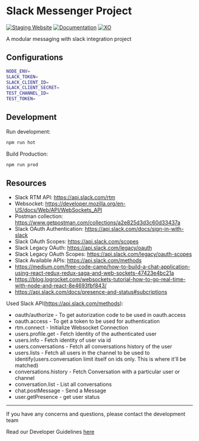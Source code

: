# Slack Messenger Project #

[![Staging Website](https://img.shields.io/website?label=Staging&url=https://fbzhjzwipk.herokuapp.com/)](https://fbzhjzwipk.herokuapp.com/)
[![Documentation](https://img.shields.io/badge/Read-Documentation-green)](https://docs.google.com/document/d/1-bZ1B2zxUaglfIZTu-lmOQZIX9BGpJKoBpFvX8IszTM/edit?usp=sharing)
[![XO](https://img.shields.io/badge/Powered%20by-XtendOPS%20DEV%20Team-blue)](http://dev-wiki.xtendops.com/)

A modular messaging with slack integration project

## Configurations ##

```bash
NODE_ENV=
SLACK_TOKEN=
SLACK_CLIENT_ID=
SLACK_CLIENT_SECRET=
TEST_CHANNEL_ID=
TEST_TOKEN=
```

## Development ##

Run development:

```bash
npm run hot
```

Build Production:

```bash
npm run prod
```

## Resources ##

* Slack RTM API: https://api.slack.com/rtm
* Websocket: https://developer.mozilla.org/en-US/docs/Web/API/WebSockets_API
* Postman collection: https://www.getpostman.com/collections/a2e825d3d3c60d33437a
* Slack OAuth Authentication: https://api.slack.com/docs/sign-in-with-slack
* Slack OAuth Scopes: https://api.slack.com/scopes
* Slack Legacy OAuth: https://api.slack.com/legacy/oauth
* Slack Legacy OAuth Scopes: https://api.slack.com/legacy/oauth-scopes
* Slack Available APIs: https://api.slack.com/methods
* https://medium.com/free-code-camp/how-to-build-a-chat-application-using-react-redux-redux-saga-and-web-sockets-47423e4bc21a
* https://blog.logrocket.com/websockets-tutorial-how-to-go-real-time-with-node-and-react-8e4693fbf843/
* https://api.slack.com/docs/presence-and-status#subcriptions

Used Slack API(https://api.slack.com/methods):

* oauth/authorize - To get autorization code to be used in oauth.access
* oauth.access - To get a token to be used for authentication
* rtm.connect - Initialize Websocket Connection
* users.profile.get - Fetch Identity of the authenticated user
* users.info - Fetch identity of user via id
* users.conversations - Fetch all conversations history of the user
* users.lists - Fetch all users in the channel to be used to identify(users.conversation limit itself on ids only. This is where it'll be matched)
* conversations.history - Fetch Conversation with a particular user or channel
* conversation.list - List all conversations
* chat.postMessage - Send a Message
* user.getPresence - get user status

---

If you have any concerns and questions, please contact the development team

Read our Developer Guidelines [here](https://docs.google.com/document/d/1CrRmbC_h1-Mj3hAIxGKVUUoG6kRUFgR4s2Ivn-LIo9A/edit)
